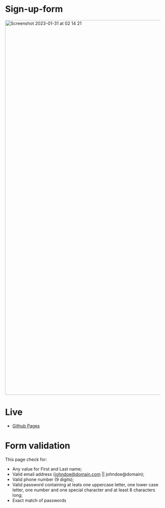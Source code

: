 # Sign-up-form

<img width="1217" alt="Screenshot 2023-01-31 at 02 14 21" src="https://user-images.githubusercontent.com/121442495/215625766-f3cbe4ed-4f57-44de-8301-63e19f6b8375.png">

# Live

- [Github Pages](Ka0gami.github.io/Sign-up-form)

# Form validation

This page check for:

- Any value for First and Last name;
- Valid email address (johndoe@domain.com || johndoe@domain);
- Valid phone number (9 digits);
- Valid password containing at leats one uppercase letter, one lower case letter, one number and one special character and at least 8 characters long;
- Exact match of passwords
